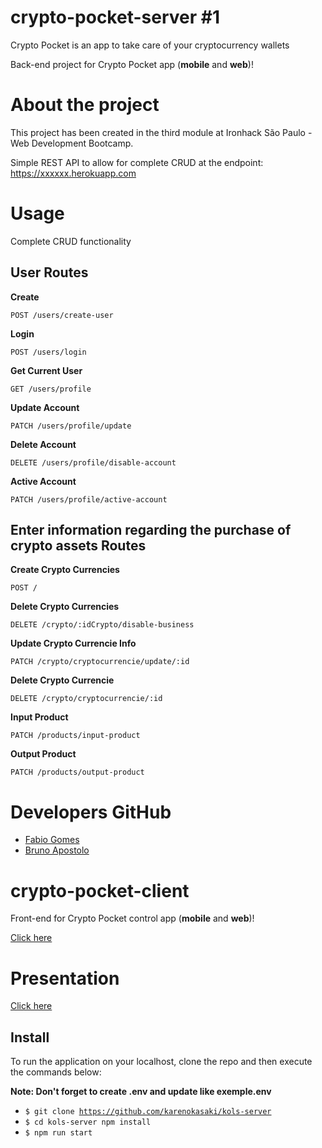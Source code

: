 ﻿# crypto-pocket-server #1
 
Crypto Pocket is an app to take care of your cryptocurrency wallets

Back-end project for Crypto Pocket app (**mobile** and **web**)!

# About the project

This project has been created in the third module at Ironhack São Paulo - Web Development Bootcamp.

Simple REST API to allow for complete CRUD  at the endpoint:
https://xxxxxx.herokuapp.com


# Usage

Complete CRUD functionality

## User Routes

**Create**

    POST /users/create-user

**Login**

    POST /users/login

**Get Current User**

    GET /users/profile
    
**Update Account**

    PATCH /users/profile/update
    
**Delete Account**

    DELETE /users/profile/disable-account
    
**Active Account**

    PATCH /users/profile/active-account

## Enter information regarding the purchase of crypto assets Routes

**Create Crypto Currencies**

    POST /

  

**Delete Crypto Currencies**

    DELETE /crypto/:idCrypto/disable-business


**Update Crypto Currencie Info**

    PATCH /crypto/cryptocurrencie/update/:id

**Delete Crypto Currencie**

    DELETE /crypto/cryptocurrencie/:id

**Input Product**

    PATCH /products/input-product

**Output Product**

    PATCH /products/output-product


    
# Developers GitHub

- [Fabio Gomes](https://github.com/fabiolpgomes)
- [Bruno Apostolo](https://github.com/brunoapostolo)

# crypto-pocket-client

Front-end for Crypto Pocket control app (**mobile** and **web**)!

[Click here](https://github.com/jotavkf/kols-client)

# Presentation

[Click here](https://www.canva.com/design/DAE6l1qSFZI/xZhufOFHCylg5A8tYSolLw/view?utm_content=DAE6l1qSFZI&utm_campaign=designshare&utm_medium=link&utm_source=sharebutton)

## Install
To run the application on your localhost, clone the repo and then execute the commands below:

**Note: Don't forget to create .env and update like exemple.env**

- <code>$ git clone https://github.com/karenokasaki/kols-server</code>
- <code>$ cd kols-server npm install</code>
- <code>$ npm run start</code>
